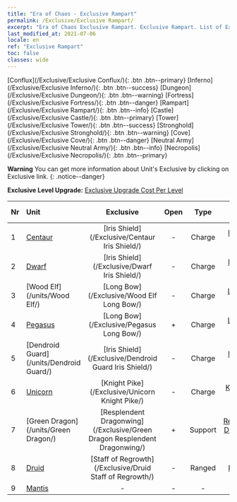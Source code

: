 ```yaml
---
title: "Era of Chaos - Exclusive Rampart"
permalink: /Exclusive/Exclusive Rampart/
excerpt: "Era of Chaos Exclusive Rampart. Exclusive Rampart. List of Exclusive Rampart in Era of Chaos"
last_modified_at: 2021-07-06
locale: en
ref: "Exclusive Rampart"
toc: false
classes: wide
---
```

 [Conflux](/Exclusive/Exclusive Conflux/){: .btn .btn--primary} [Inferno](/Exclusive/Exclusive Inferno/){: .btn .btn--success} [Dungeon](/Exclusive/Exclusive Dungeon/){: .btn .btn--warning} [Fortress](/Exclusive/Exclusive Fortress/){: .btn .btn--danger} [Rampart](/Exclusive/Exclusive Rampart/){: .btn .btn--info} [Castle](/Exclusive/Exclusive Castle/){: .btn .btn--primary} [Tower](/Exclusive/Exclusive Tower/){: .btn .btn--success} [Stronghold](/Exclusive/Exclusive Stronghold/){: .btn .btn--warning} [Cove](/Exclusive/Exclusive Cove/){: .btn .btn--danger} [Neutral Army](/Exclusive/Exclusive Neutral Army/){: .btn .btn--info} [Necropolis](/Exclusive/Exclusive Necropolis/){: .btn .btn--primary} 

**Warning** You can get more information about Unit's Exclusive by clicking on Exclusive link. 
{: .notice--danger}

 **Exclusive Level Upgrade:** [Exclusive Upgrade Cost Per Level](/Exclusive/ExclusiveUpgradeCostPerLevel/)

  | Nr |         Unit        | Exclusive | Open  |    Type   |  Item to Rank UP      |  Skin   |
  |:---|:--------------------|:-------------:|:-----:|:---------:|:---------------------:|:-------:|
  | 1  | [Centaur](/units/Centaur/) | [Iris Shield](/Exclusive/Centaur Iris Shield/) | - | Charge | [Iris Shield Token](/Items/con_913/) | - |
  | 2  | [Dwarf](/units/Dwarf/) | [Iris Shield](/Exclusive/Dwarf Iris Shield/) | - | Charge | [Iris Shield Token](/Items/con_913/) | - |
  | 3  | [Wood Elf](/units/Wood Elf/) | [Long Bow](/Exclusive/Wood Elf Long Bow/) | - | Charge | [Long Bow Token](/Items/con_914/) | - |
  | 4  | [Pegasus](/units/Pegasus/) | [Long Bow](/Exclusive/Pegasus Long Bow/) | + | Charge | [Long Bow Token](/Items/con_914/) | - |
  | 5  | [Dendroid Guard](/units/Dendroid Guard/) | [Iris Shield](/Exclusive/Dendroid Guard Iris Shield/) | - | Charge | [Iris Shield Token](/Items/con_913/) | - |
  | 6  | [Unicorn](/units/Unicorn/) | [Knight Pike](/Exclusive/Unicorn Knight Pike/) | - | Charge | [Knight Pike Token](/Items/con_916/) | - |
  | 7  | [Green Dragon](/units/Green Dragon/) | [Resplendent Dragonwing](/Exclusive/Green Dragon Resplendent Dragonwing/) | + | Support | [Resplendent Dragonwing Token](/Items/con_976/) | [Resplendent Dragonwing Special Skin](/Items/con_644/) |
  | 8  | [Druid](/units/Druid/) | [Staff of Regrowth](/Exclusive/Druid Staff of Regrowth/) | - | Ranged | [Staff of Regrowth Token](/Items/con_977/) | [Staff of Regrowth Special Skin](/Items/con_645/) |
  | 9  | [Mantis](/units/Mantis/) | - | - | - | none | none |

